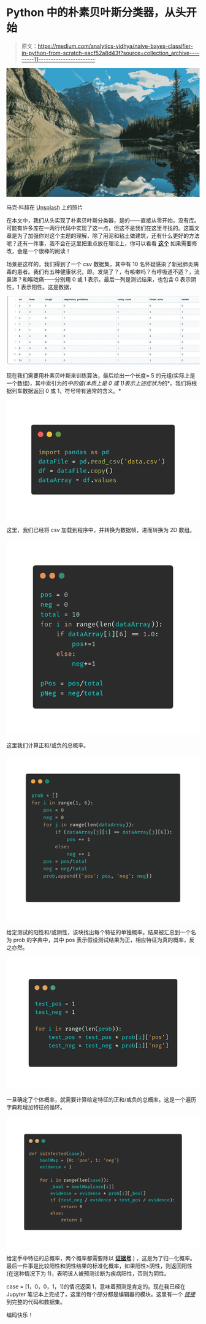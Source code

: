 # Python 中的朴素贝叶斯分类器，从头开始

> 原文：<https://medium.com/analytics-vidhya/naive-bayes-classifier-in-python-from-scratch-eacf52a8d43f?source=collection_archive---------11----------------------->

![](img/7fb6ecf3687661cb1d0380a65cde0920.png)

马克·科赫在 [Unsplash](https://unsplash.com?utm_source=medium&utm_medium=referral) 上的照片

在本文中，我们从头实现了朴素贝叶斯分类器，是的——直接从零开始，没有库。可能有许多库在一两行代码中实现了这一点，但这不是我们在这里寻找的。这篇文章是为了加强你对这个主题的理解，除了用泥和粘土做建筑，还有什么更好的方法呢？还有一件事，我不会在这里把重点放在理论上，你可以看看 [**这个**](/@srishtisawla/introduction-to-naive-bayes-for-classification-baefefb43a2d) 如果需要修改，会是一个很棒的阅读！

场景是这样的，我们得到了一个 csv 数据集，其中有 10 名怀疑感染了新冠肺炎病毒的患者。我们有五种健康状况，即。发烧了？，有咳嗽吗？有呼吸道不适？，流鼻涕？和喉咙痛——分别用 0 或 1 表示。最后一列是测试结果，也包含 0 表示阴性，1 表示阳性。这是数据，

![](img/ff56421abb3fc823bc91ef12f0017f63.png)

现在我们需要用朴素贝叶斯来训练算法，最后给出一个长度= 5 的元组(实际上是一个数组)，其中索引为的*中的值(本质上是 0 或 1)表示上述症状为*的*。我们将根据列车数据返回 0 或 1，符号带有通常的含义。*

![](img/e96571061b342e6223e1c1efca44b8cf.png)

这里，我们已经将 csv 加载到程序中，并转换为数据帧，进而转换为 2D 数组。

![](img/29043dc91ddd073e8f88a0bb6218a579.png)

这里我们计算正和/或负的总概率。

![](img/4e95d4295afad7f14d7b13e1cc840a9c.png)

给定测试的阳性和/或阴性，该块找出每个特征的单独概率。结果被汇总到一个名为 prob 的字典中，其中 pos 表示假设测试结果为正，相应特征为真的概率，反之亦然。

![](img/1641d4e79af03f0a0c73c204488fdb1b.png)

一旦确定了个体概率，就需要计算给定特征的正和/或负的总概率。这是一个遍历字典和增加特征的循环。

![](img/1f4fffedadfec6831ab5c7132a1b2d08.png)

给定手中特征的总概率，两个概率都需要除以 [**证据号**](https://www.geeksforgeeks.org/naive-bayes-classifiers/#:~:text=Bayes'%20Theorem,-Bayes'%20Theorem%20finds&text=Basically%2C%20we%20are%20trying%20to,%2C%20it%20is%20event%20B).) ，这是为了归一化概率。最后一件事是比较阳性和阴性结果的标准化概率，如果阳性>阴性，则返回阳性(在这种情况下为 1)，表明该人被预测诊断为疾病阳性，否则为阴性。

case = [1，0，0，1，1]的情况返回 1，意味着预测是肯定的。现在我已经在 Jupyter 笔记本上完成了，这里的每个部分都是编辑器的模块。这里有一个 [*链接*](https://gist.github.com/Hussain-Safwan/551cbc1c8e21c8b9934bbe38422f8e5e) 到完整的代码和数据集。

编码快乐！